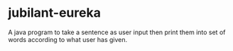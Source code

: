 # jubilant-eureka
A java program to take a sentence as user input then print them into set of words according to what user has given.
